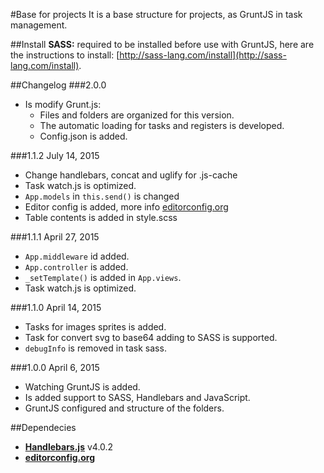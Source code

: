 #Base for projects
It is a base structure for projects, as GruntJS in task management.

##Install
__SASS:__ required to be installed before use with GruntJS, here are the instructions to install: [http://sass-lang.com/install](http://sass-lang.com/install).

##Changelog
###2.0.0
* Is modify Grunt.js:
  * Files and folders are organized for this version.
  * The automatic loading for tasks and registers is developed.
  * Config.json is added.

###1.1.2
July 14, 2015

* Change handlebars, concat and uglify for .js-cache
* Task watch.js is optimized.
* `App.models` in `this.send()` is changed
* Editor config is added, more info [editorconfig.org](http://editorconfig.org/)
* Table contents is added in style.scss

###1.1.1
April 27, 2015

* `App.middleware` id added.
* `App.controller` is added.
* `_setTemplate()` is added in `App.views`.
* Task watch.js is optimized.

###1.1.0
April 14, 2015

* Tasks for images sprites is added.
* Task for  convert svg to base64 adding to SASS is supported.
* `debugInfo` is removed in task sass.

###1.0.0
April 6, 2015

* Watching GruntJS is added.
* Is added support to SASS, Handlebars and JavaScript.
* GruntJS configured and structure of the folders.

##Dependecies
* __[Handlebars.js](https://github.com/wycats/handlebars.js/)__ v4.0.2
* __[editorconfig.org](http://editorconfig.org/)__
